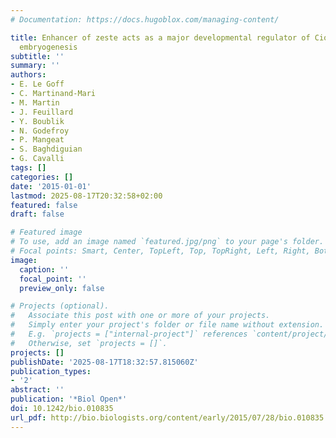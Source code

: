 ```yaml
---
# Documentation: https://docs.hugoblox.com/managing-content/

title: Enhancer of zeste acts as a major developmental regulator of Ciona intestinalis
  embryogenesis
subtitle: ''
summary: ''
authors:
- E. Le Goff
- C. Martinand-Mari
- M. Martin
- J. Feuillard
- Y. Boublik
- N. Godefroy
- P. Mangeat
- S. Baghdiguian
- G. Cavalli
tags: []
categories: []
date: '2015-01-01'
lastmod: 2025-08-17T20:32:58+02:00
featured: false
draft: false

# Featured image
# To use, add an image named `featured.jpg/png` to your page's folder.
# Focal points: Smart, Center, TopLeft, Top, TopRight, Left, Right, BottomLeft, Bottom, BottomRight.
image:
  caption: ''
  focal_point: ''
  preview_only: false

# Projects (optional).
#   Associate this post with one or more of your projects.
#   Simply enter your project's folder or file name without extension.
#   E.g. `projects = ["internal-project"]` references `content/project/deep-learning/index.md`.
#   Otherwise, set `projects = []`.
projects: []
publishDate: '2025-08-17T18:32:57.815060Z'
publication_types:
- '2'
abstract: ''
publication: '*Biol Open*'
doi: 10.1242/bio.010835
url_pdf: http://bio.biologists.org/content/early/2015/07/28/bio.010835.full.pdf
---
```

